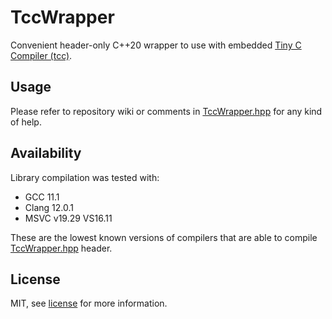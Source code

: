 # TccWrapper

Convenient header-only C++20 wrapper to use with embedded [Tiny C Compiler (tcc)](https://bellard.org/tcc/).

## Usage

Please refer to repository wiki or comments in [TccWrapper.hpp](TccWrapper.hpp) for any kind of help.

## Availability

Library compilation was tested with:

* GCC 11.1
* Clang 12.0.1
* MSVC v19.29 VS16.11

These are the lowest known versions of compilers that are able to compile [TccWrapper.hpp](TccWrapper.hpp) header.

## License

MIT, see [license](LICENSE) for more information.
